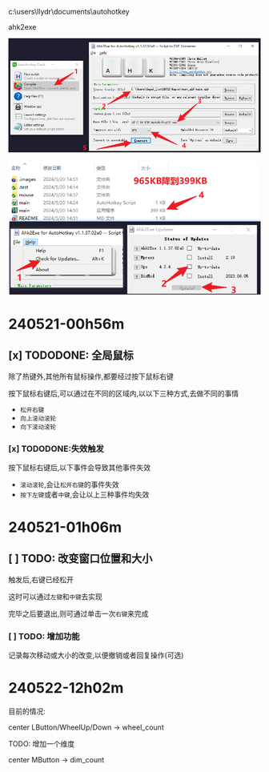 c:\users\llydr\documents\autohotkey

ahk2exe

![20240520-145154](.images/77cc8e92.png)

![20240520-145559](.images/1da1ac60.png)

# 240521-00h56m

## [x] TODODONE: 全局鼠标

除了热键外,其他所有鼠标操作,都要经过按下鼠标右键

按下鼠标右键后,可以通过在不同的区域内,以以下三种方式,去做不同的事情

- `松开右键`
- `向上滚动滚轮`
- `向下滚动滚轮`

### [x] TODODONE:失效触发

按下鼠标右键后,以下事件会导致其他事件失效

- `滚动滚轮`,会让`松开右键`的事件失效
- `按下左键`或者`中键`,会让以上三种事件均失效

# 240521-01h06m

## [ ] TODO: 改变窗口位置和大小

触发后,右键已经松开

这时可以通过`左键`和`中键`去实现

完毕之后要退出,则可通过单击一次`右键`来完成

### [ ] TODO: 增加功能

记录每次移动或大小的改变,以便撤销或者回复操作(可选)

# 240522-12h02m

目前的情况:

center LButton/WheelUp/Down -> wheel_count

TODO: 增加一个维度

center MButton -> dim_count
